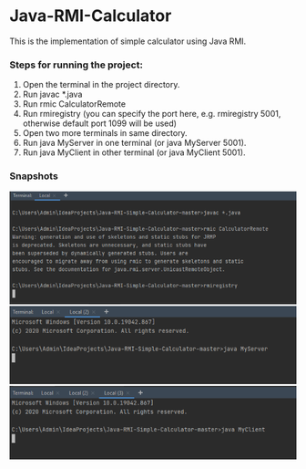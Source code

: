 # Java-RMI-Calculator

This is the implementation of simple calculator using Java RMI. 

### Steps for running the project:

1. Open the terminal in the project directory.
2. Run javac *.java
3. Run rmic CalculatorRemote
4. Run rmiregistry (you can specify the port here, e.g. rmiregistry 5001, otherwise default port 1099 will be used)
5. Open two more terminals in same directory.
6. Run java MyServer in one terminal (or java MyServer 5001).
7. Run java MyClient in other terminal (or java MyClient 5001).

### Snapshots


![picture](img1.png)
![picture](img2.png)
![picture](img3.png)




